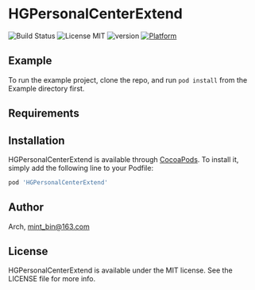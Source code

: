 # HGPersonalCenterExtend
![Build Status](https://travis-ci.org/HGPersonalCenterExtend/HGPersonalCenterExtend.svg)
![License MIT](https://img.shields.io/dub/l/vibe-d.svg)
![version](https://img.shields.io/cocoapods/v/HGPersonalCenterExtend.svg?style=flat)
[![Platform](https://img.shields.io/cocoapods/p/HGPersonalCenterExtend.svg?style=flat)](https://github.com/ArchLL/HGPersonalCenterExtend)

## Example

To run the example project, clone the repo, and run `pod install` from the Example directory first.

## Requirements

## Installation

HGPersonalCenterExtend is available through [CocoaPods](https://cocoapods.org). To install
it, simply add the following line to your Podfile:

```ruby
pod 'HGPersonalCenterExtend'
```

## Author

Arch, mint_bin@163.com

## License

HGPersonalCenterExtend is available under the MIT license. See the LICENSE file for more info.
